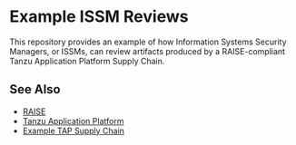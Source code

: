 # Example ISSM Reviews

This repository provides an example of how Information Systems Security
Managers, or ISSMs, can review artifacts produced by a RAISE-compliant Tanzu
Application Platform Supply Chain.

## See Also

- [RAISE](https://www.doncio.navy.mil/chips/ArticleDetails.aspx?ID=15944)
- [Tanzu Application Platform](https://tanzu.vmware.com/application-platform)
- [Example TAP Supply Chain](https://github.com/carlosonunez-vmw/demoland-tap-on-eks/tree/main/demos/usn-raise-made-easy)
